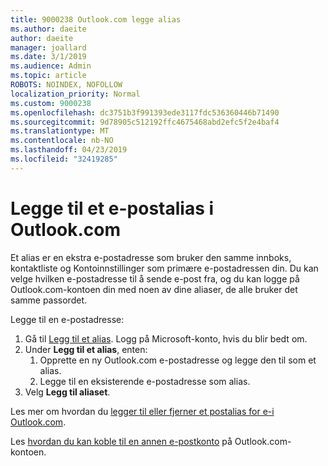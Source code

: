 ```yaml
---
title: 9000238 Outlook.com legge alias
ms.author: daeite
author: daeite
manager: joallard
ms.date: 3/1/2019
ms.audience: Admin
ms.topic: article
ROBOTS: NOINDEX, NOFOLLOW
localization_priority: Normal
ms.custom: 9000238
ms.openlocfilehash: dc3751b3f991393ede3117fdc536360446b71490
ms.sourcegitcommit: 9d78905c512192ffc4675468abd2efc5f2e4baf4
ms.translationtype: MT
ms.contentlocale: nb-NO
ms.lasthandoff: 04/23/2019
ms.locfileid: "32419285"
---
```

# <a name="add-an-email-alias-in-outlookcom"></a>Legge til et e-postalias i Outlook.com

Et alias er en ekstra e-postadresse som bruker den samme innboks, kontaktliste og Kontoinnstillinger som primære e-postadressen din. Du kan velge hvilken e-postadresse til å sende e-post fra, og du kan logge på Outlook.com-kontoen din med noen av dine aliaser, de alle bruker det samme passordet.

Legge til en e-postadresse:

1. Gå til [Legg til et alias](https://go.microsoft.com/fwlink/p/?linkid=864833). Logg på Microsoft-konto, hvis du blir bedt om.
2. Under **Legg til et alias**, enten:
    1. Opprette en ny Outlook.com e-postadresse og legge den til som et alias.
    2. Legge til en eksisterende e-postadresse som alias.
3. Velg **Legg til aliaset**.

Les mer om hvordan du [legger til eller fjerner et postalias for e-i Outlook.com](https://support.office.com/article/459b1989-356d-40fa-a689-8f285b13f1f2).  

Les [hvordan du kan koble til en annen e-postkonto](https://support.office.com/article/c5224df4-5885-4e79-91ba-523aa743f0ba) på Outlook.com-kontoen.